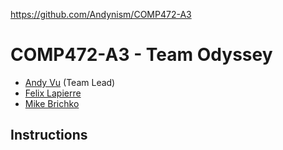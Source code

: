 https://github.com/Andynism/COMP472-A3

# COMP472-A3 - Team Odyssey

- [Andy Vu](https://github.com/Andynism) (Team Lead)
- [Felix Lapierre](https://github.com/felixlapierre)
- [Mike Brichko](https://github.com/MikeBrichko)

## Instructions
